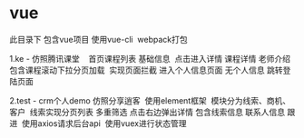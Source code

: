 # vue

此目录下 包含vue项目
使用vue-cli  webpack打包

1.ke - 仿照腾讯课堂  
  首页课程列表 基础信息
  点击进入详情 课程详情 老师介绍   包含课程滚动下拉分页加载
  实现页面拦截 进入个人信息页面 无个人信息 跳转登陆页面

2.test - crm个人demo 仿照分享逍客
  使用element框架 
  模块分为线索、商机、客户
  线索实现分页列表 多重筛选 点击右边弹出详情 包含线索信息 联系人信息 跟进
  使用axios请求后台api 
  使用vuex进行状态管理
